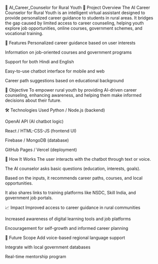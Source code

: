 🎯 AI_Career_Counselor for Rural Youth
📌 Project Overview
The AI Career Counselor for Rural Youth is an intelligent virtual assistant designed to provide personalized career guidance to students in rural areas. It bridges the gap caused by limited access to career counseling, helping youth explore job opportunities, online courses, government schemes, and vocational training.

🚀 Features
Personalized career guidance based on user interests

Information on job-oriented courses and government programs

Support for both Hindi and English

Easy-to-use chatbot interface for mobile and web

Career path suggestions based on educational background

🎯 Objective
To empower rural youth by providing AI-driven career counseling, enhancing awareness, and helping them make informed decisions about their future.

🛠️ Technologies Used
Python / Node.js (backend)

OpenAI API (AI chatbot logic)

React / HTML-CSS-JS (frontend UI)

Firebase / MongoDB (database)

GitHub Pages / Vercel (deployment)

🧠 How It Works
The user interacts with the chatbot through text or voice.

The AI counselor asks basic questions (education, interests, goals).

Based on the inputs, it recommends career paths, courses, and local opportunities.

It also shares links to training platforms like NSDC, Skill India, and government job portals.

📈 Impact
Improved access to career guidance in rural communities

Increased awareness of digital learning tools and job platforms

Encouragement for self-growth and informed career planning

🔗 Future Scope
Add voice-based regional language support

Integrate with local government databases

Real-time mentorship program
